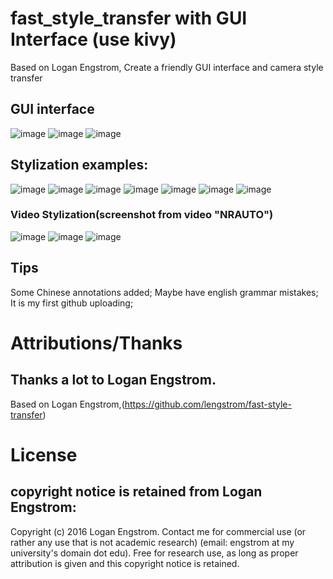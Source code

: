 # fast_style_transfer with GUI Interface (use kivy)
Based on Logan Engstrom, Create a friendly GUI interface and camera style transfer
## GUI interface
![image](https://github.com/MC-SUN/fast_style_transfer/blob/master/Assets/image/preview.png)
![image](https://github.com/MC-SUN/fast_style_transfer/blob/master/Assets/image/preview1.png)
![image](https://github.com/MC-SUN/fast_style_transfer/blob/master/Assets/image/preview2.png)
## Stylization examples:
![image](https://github.com/MC-SUN/fast_style_transfer/blob/master/image/content3.jpg)
![image](https://github.com/MC-SUN/fast_style_transfer/blob/master/output/la_muse(2).jpg)
![image](https://github.com/MC-SUN/fast_style_transfer/blob/master/image/content4.jpg)
![image](https://github.com/MC-SUN/fast_style_transfer/blob/master/output/content4.jpg)
![image](https://github.com/MC-SUN/fast_style_transfer/blob/master/image/content2.jpg)
![image](https://github.com/MC-SUN/fast_style_transfer/blob/master/output/scream(2).jpg)
![image](https://github.com/MC-SUN/fast_style_transfer/blob/master/output/wreck(3).jpg)
### Video Stylization(screenshot from video "NRAUTO")
![image](https://github.com/MC-SUN/fast_style_transfer/blob/master/output/preview_video1.jpg)
![image](https://github.com/MC-SUN/fast_style_transfer/blob/master/output/preview_video2.jpg)
![image](https://github.com/MC-SUN/fast_style_transfer/blob/master/output/preview_video3.jpg)

## Tips
Some Chinese annotations added;
Maybe have english grammar mistakes;
It is my first github uploading;
# Attributions/Thanks
## Thanks a lot to Logan Engstrom.
Based on Logan Engstrom,(https://github.com/lengstrom/fast-style-transfer)
# License
## copyright notice is retained from Logan Engstrom:
Copyright (c) 2016 Logan Engstrom. Contact me for commercial use (or rather any use that is not academic research) (email: engstrom at my university's domain dot edu). Free for research use, as long as proper attribution is given and this copyright notice is retained.
